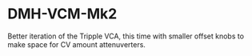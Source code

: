 # DMH-VCM-Mk2
Better iteration of the Tripple VCA, this time with smaller offset knobs to make space for CV amount attenuverters.
